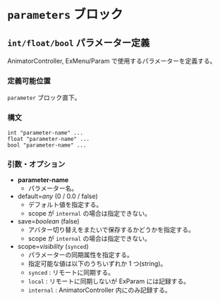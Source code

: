 # `parameters` ブロック

## `int/float/bool` パラメーター定義
AnimatorController, ExMenu/Param で使用するパラメーターを定義する。

### 定義可能位置
`parameter` ブロック直下。

### 構文
```kdl
int "parameter-name" ...
float "parameter-name" ...
bool "parameter-name" ...
```

### 引数・オプション
* **parameter-name**
    - パラメーター名。
* default=*any* (0 / 0.0 / false)
    - デフォルト値を指定する。
    - scope が `internal` の場合は指定できない。
* save=*boolean* (false)
    - アバター切り替えをまたいで保存するかどうかを指定する。
    - scope が `internal` の場合は指定できない。
* scope=*visibility* (`synced`)
    - パラメーターの同期属性を指定する。
    - 指定可能な値は以下のうちいずれか 1 つ(string)。
    - `synced` : リモートに同期する。
    - `local` : リモートに同期しないが ExParam には記録する。
    - `internal` : AnimatorController 内にのみ記録する。

